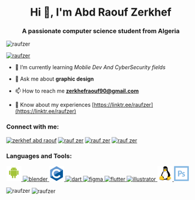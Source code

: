 <h1 align="center">Hi 👋, I'm Abd Raouf Zerkhef</h1>
<h3 align="center">A passionate computer science student from Algeria</h3>

<p align="left"> <img src="https://komarev.com/ghpvc/?username=raufzer&label=Profile%20views&color=0e75b6&style=flat" alt="raufzer" /> </p>

<p align="left"> <a href="https://github.com/ryo-ma/github-profile-trophy"><img src="https://github-profile-trophy.vercel.app/?username=raufzer" alt="raufzer" /></a> </p>

- 🌱 I’m currently learning *Moblie Dev And CyberSecurity fields*

- 💬 Ask me about **graphic design**

- 📫 How to reach me **zerkhefraouf90@gmail.com**

- 📄 Know about my experiences [https://linktr.ee/raufzer](https://linktr.ee/raufzer)

<h3 align="left">Connect with me:</h3>
<p align="left">
<a href="https://www.linkedin.com/in/raufzer/" target="blank"><img align="center" src="https://raw.githubusercontent.com/rahuldkjain/github-profile-readme-generator/master/src/images/icons/Social/linked-in-alt.svg" alt="zerkhef abd raouf" height="30" width="40" /></a>
<a href="https://www.facebook.com/Raouf8Zer/" target="blank"><img align="center" src="https://raw.githubusercontent.com/rahuldkjain/github-profile-readme-generator/master/src/images/icons/Social/facebook.svg" alt="rauf zer" height="30" width="40" /></a>
<a href="https://www.instagram.com/rauf.zer/" target="blank"><img align="center" src="https://raw.githubusercontent.com/rahuldkjain/github-profile-readme-generator/master/src/images/icons/Social/instagram.svg" alt="rauf zer" height="30" width="40" /></a>
<a href="https://www.behance.net/raufzer" target="blank"><img align="center" src="https://raw.githubusercontent.com/rahuldkjain/github-profile-readme-generator/master/src/images/icons/Social/behance.svg" alt="rauf zer" height="30" width="40" /></a>
</p>

<h3 align="left">Languages and Tools:</h3>
<p align="left"> <a href="https://developer.android.com" target="_blank" rel="noreferrer"> <img src="https://raw.githubusercontent.com/devicons/devicon/master/icons/android/android-original-wordmark.svg" alt="android" width="40" height="40"/> </a> <a href="https://www.blender.org/" target="_blank" rel="noreferrer"> <img src="https://download.blender.org/branding/community/blender_community_badge_white.svg" alt="blender" width="40" height="40"/> </a> <a href="https://www.cprogramming.com/" target="_blank" rel="noreferrer"> <img src="https://raw.githubusercontent.com/devicons/devicon/master/icons/c/c-original.svg" alt="c" width="40" height="40"/> </a> <a href="https://dart.dev" target="_blank" rel="noreferrer"> <img src="https://www.vectorlogo.zone/logos/dartlang/dartlang-icon.svg" alt="dart" width="40" height="40"/> </a> <a href="https://www.figma.com/" target="_blank" rel="noreferrer"> <img src="https://www.vectorlogo.zone/logos/figma/figma-icon.svg" alt="figma" width="40" height="40"/> </a> <a href="https://flutter.dev" target="_blank" rel="noreferrer"> <img src="https://www.vectorlogo.zone/logos/flutterio/flutterio-icon.svg" alt="flutter" width="40" height="40"/> </a> <a href="https://www.adobe.com/in/products/illustrator.html" target="_blank" rel="noreferrer"> <img src="https://www.vectorlogo.zone/logos/adobe_illustrator/adobe_illustrator-icon.svg" alt="illustrator" width="40" height="40"/> </a> <a href="https://www.linux.org/" target="_blank" rel="noreferrer"> <img src="https://raw.githubusercontent.com/devicons/devicon/master/icons/linux/linux-original.svg" alt="linux" width="40" height="40"/> </a> <a href="https://www.photoshop.com/en" target="_blank" rel="noreferrer"> <img src="https://raw.githubusercontent.com/devicons/devicon/master/icons/photoshop/photoshop-line.svg" alt="photoshop" width="40" height="40"/> </a> </p>

<p><img align="left" src="https://github-readme-stats.vercel.app/api/top-langs?username=raufzer&show_icons=true&locale=en&layout=compact" alt="raufzer" /></p>

<p>&nbsp;<img align="center" src="https://github-readme-stats.vercel.app/api?username=raufzer&show_icons=true&locale=en" alt="raufzer" /></p>
